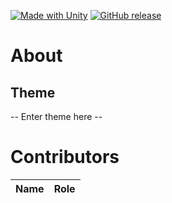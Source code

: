 [![Made with Unity](https://img.shields.io/badge/Made%20with-Unity-57b9d3.svg?style=flat&logo=unity)](https://unity3d.com)
[![GitHub release](https://img.shields.io/github/release/SkylaneGames/GMTK2021.svg?style=flat)](https://github.com/SkylaneGames/GMTK2021/releases)

# About

## Theme
-- Enter theme here --

# Contributors
Name | Role
-|-